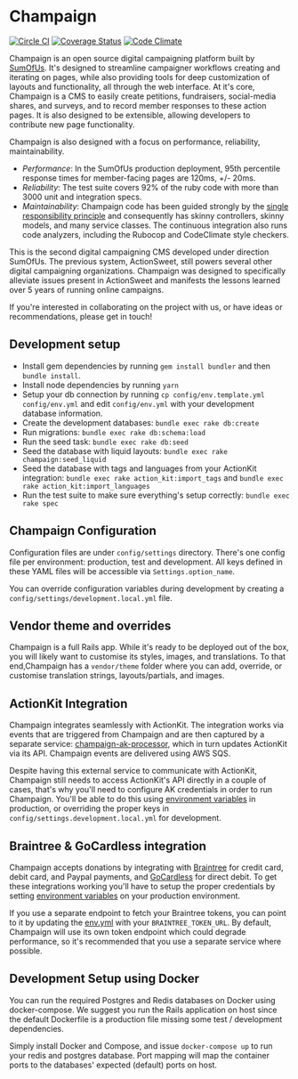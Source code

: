 # Champaign

[![Circle CI](https://circleci.com/gh/SumOfUs/Champaign/tree/master.svg?style=shield)](https://circleci.com/gh/SumOfUs/Champaign/tree/master) [![Coverage Status](https://coveralls.io/repos/github/SumOfUs/Champaign/badge.svg?branch=master)](https://coveralls.io/github/SumOfUs/Champaign?branch=master) [![Code Climate](https://codeclimate.com/github/SumOfUs/Champaign/badges/gpa.svg)](https://codeclimate.com/github/SumOfUs/Champaign)

Champaign is an open source digital campaigning platform built by [SumOfUs](http://sumofus.org/). It's designed to streamline campaigner workflows creating and iterating on pages, while also providing tools for deep customization of layouts and functionality, all through the web interface. At it's core, Champaign is a CMS to easily create petitions, fundraisers, social-media shares, and surveys, and to record member responses to these action pages. It is also designed to be extensible, allowing developers to contribute new page functionality.

Champaign is also designed with a focus on performance, reliability, maintainability.
- *Performance*: In the SumOfUs production deployment, 95th percentile response times for member-facing pages are 120ms, +/- 20ms.
- *Reliability*: The test suite covers 92% of the ruby code with more than 3000 unit and integration specs.
- *Maintainability*: Champaign code has been guided strongly by the [single responsibility principle](https://en.wikipedia.org/wiki/Single_responsibility_principle) and consequently has skinny controllers, skinny models, and many service classes. The continuous integration also runs code analyzers, including the Rubocop and CodeClimate style checkers.

This is the second digital campaigning CMS developed under direction SumOfUs. The previous system, ActionSweet, still powers several other digital campaigning organizations. Champaign was designed to specifically alleviate issues present in ActionSweet and manifests the lessons learned over 5 years of running online campaigns.

If you're interested in collaborating on the project with us, or have ideas or recommendations, please get in touch!

## Development setup

* Install gem dependencies by running `gem install bundler` and then `bundle install`.
* Install node dependencies by running `yarn`
* Setup your db connection by running `cp config/env.template.yml config/env.yml` and edit
  `config/env.yml` with your development database information.
* Create the development databases: `bundle exec rake db:create`
* Run migrations: `bundle exec rake db:schema:load`
* Run the seed task: `bundle exec rake db:seed`
* Seed the database with liquid layouts: `bundle exec rake champaign:seed_liquid`
* Seed the database with tags and languages from your ActionKit integration: `bundle exec rake action_kit:import_tags` and `bundle exec rake action_kit:import_languages`
* Run the test suite to make sure everything's setup correctly: `bundle
  exec rake spec`

## Champaign Configuration

Configuration files are under `config/settings` directory. There's one
config file per environment: production, test and development. All keys
defined in these YAML files will be accessible via
`Settings.option_name`.

You can override configuration variables during development by creating
a `config/settings/development.local.yml` file.

## Vendor theme and overrides

Champaign is a full Rails app. While it's ready to be deployed out of the box,
you will likely want to customise its styles, images, and translations.
To that end,Champaign has a `vendor/theme` folder where you can add,
override, or customise translation strings, layouts/partials, and images.

## ActionKit Integration

Champaign integrates seamlessly with ActionKit. The integration works
via events that are triggered from Champaign and are then captured by
a separate service: [champaign-ak-processor](https://github.com/SumOfUs/champaign-ak-processor), which in turn
updates ActionKit via its API. Champaign events are delivered using AWS SQS.

Despite having this external service to communicate with ActionKit,
Champaign still needs to access ActionKit's API directly in a couple of
cases, that's why you'll need to configure AK credentials in order to
run Champaign. You'll be able to do this using [environment variables](config/settings/production.yml)
 in production, or overriding the proper keys in `config/settings.development.local.yml`
for development.

## Braintree & GoCardless integration

Champaign accepts donations by integrating with [Braintree](https://www.braintreepayments.com/) for
credit card, debit card, and Paypal payments, and [GoCardless](https://gocardless.com/) for direct debit. To get these integrations
working you'll have to setup the proper credentials by setting [environment variables](config/settings/production.yml) on
your production environment.

If you use a separate endpoint to fetch your Braintree tokens, you can point to it by updating
the [env.yml](env.yml) with your `BRAINTREE_TOKEN_URL`. By default, Champaign will use its own token
endpoint which could degrade performance, so it's recommended that you use a separate service where
possible.

## Development Setup using Docker

You can run the required Postgres and Redis databases on Docker using docker-compose. We suggest you run the Rails application on host since the default Dockerfile is a production file missing some test / development dependencies.

Simply install Docker and Compose, and issue `docker-compose up` to run your redis and postgres database. Port mapping will map the container ports to the databases' expected (default) ports on host. 
